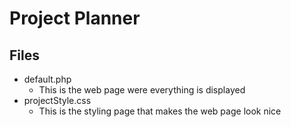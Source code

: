 # Project Planner
## Files
- default.php
  - This is the web page were everything is displayed
- projectStyle.css
  - This is the styling page that makes the web page look nice
